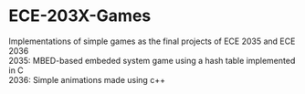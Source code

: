 # ECE-203X-Games
Implementations of simple games as the final projects of ECE 2035 and ECE 2036  
2035: MBED-based embeded system game  using a hash table implemented in C  
2036: Simple animations made using c++  
